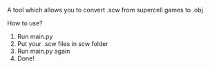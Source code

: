 A tool which allows you to convert .scw from supercell games to .obj

How to use?
1. Run main.py
2. Put your .scw files in scw folder
3. Run main.py again
4. Done!
